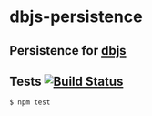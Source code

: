 # dbjs-persistence
## Persistence for [dbjs](https://github.com/medikoo/dbjs#dbjs)

## Tests [![Build Status](https://travis-ci.org/medikoo/dbjs-persistence.svg)](https://travis-ci.org/medikoo/dbjs-persistence)

	$ npm test
